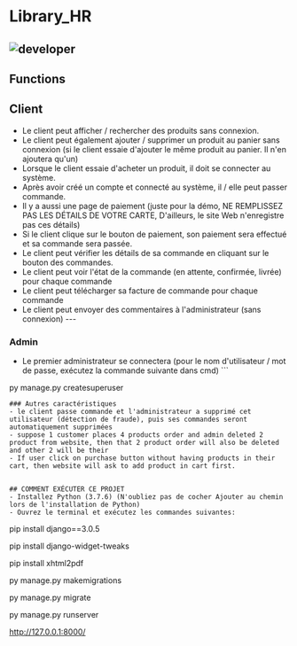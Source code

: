 # Library_HR
![developer](https://img.shields.io/badge/Developed%20By%20%3A-NISSOUL%20HAMZA%20)
---
## Functions
## Client
- Le client peut afficher / rechercher des produits sans connexion.
- Le client peut également ajouter / supprimer un produit au panier sans connexion (si le client essaie d'ajouter le même produit au panier. Il n'en ajoutera qu'un)
- Lorsque le client essaie d'acheter un produit, il doit se connecter au système.
- Après avoir créé un compte et connecté au système, il / elle peut passer commande.
- Il y a aussi une page de paiement (juste pour la démo, NE REMPLISSEZ PAS LES DÉTAILS DE VOTRE CARTE, D'ailleurs, le site Web n'enregistre pas ces détails)
- Si le client clique sur le bouton de paiement, son paiement sera effectué et sa commande sera passée.
- Le client peut vérifier les détails de sa commande en cliquant sur le bouton des commandes.
- Le client peut voir l'état de la commande (en attente, confirmée, livrée) pour chaque commande
- Le client peut télécharger sa facture de commande pour chaque commande
- Le client peut envoyer des commentaires à l'administrateur (sans connexion) ---
### Admin
- Le premier administrateur se connectera (pour le nom d'utilisateur / mot de passe, exécutez la commande suivante dans cmd) ```

py manage.py createsuperuser
```
### Autres caractéristiques
- le client passe commande et l'administrateur a supprimé cet utilisateur (détection de fraude), puis ses commandes seront automatiquement supprimées 
- suppose 1 customer places 4 products order and admin deleted 2 product from website, then that 2 product order will also be deleted and other 2 will be their
- If user click on purchase button without having products in their cart, then website will ask to add product in cart first.


## COMMENT EXÉCUTER CE PROJET 
- Installez Python (3.7.6) (N'oubliez pas de cocher Ajouter au chemin lors de l'installation de Python)
- Ouvrez le terminal et exécutez les commandes suivantes: 
```
pip install django==3.0.5

pip install django-widget-tweaks

pip install xhtml2pdf

py manage.py makemigrations

py manage.py migrate

py manage.py runserver

http://127.0.0.1:8000/
